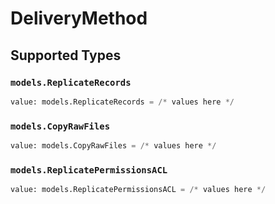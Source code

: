 # DeliveryMethod


## Supported Types

### `models.ReplicateRecords`

```python
value: models.ReplicateRecords = /* values here */
```

### `models.CopyRawFiles`

```python
value: models.CopyRawFiles = /* values here */
```

### `models.ReplicatePermissionsACL`

```python
value: models.ReplicatePermissionsACL = /* values here */
```

